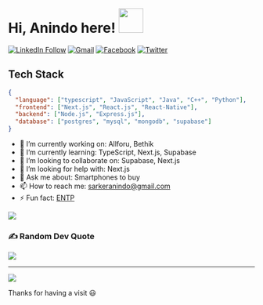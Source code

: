 # Hi, Anindo here!  <img src="https://user-images.githubusercontent.com/29659719/231517456-ab464f29-f1a3-4059-a268-9316e5ed6e06.gif" height="50px">

[![LinkedIn Follow](https://img.shields.io/badge/LinkedIn-%230077B5.svg?logo=linkedin&logoColor=white)](http://www.linkedin.com/comm/mynetwork/discovery-see-all?usecase=PEOPLE_FOLLOWS&followMember=anindo-sarker)
[![Gmail](https://img.shields.io/badge/%20-Send%20Mail-000000?color=0b0b0b&labelColor=333333&logo=gmail&logoColor=f5f7fe)](mailto:sarkeranindo@gmail.com?subject=From%20GitHub&&body=Hi,%20there.%20Found%20you%20on%20GitHub!%20Let's%20talk%20about...)
[![Facebook](https://img.shields.io/badge/Facebook-%231877F2.svg?logo=Facebook&logoColor=white)](https://facebook.com/sarkeranindo) [![Twitter](https://img.shields.io/badge/Twitter-%231DA1F2.svg?logo=Twitter&logoColor=white)](https://twitter.com/AnindoSarker)


## Tech Stack

```json
{
  "language": ["typescript", "JavaScript", "Java", "C++", "Python"],
  "frontend": ["Next.js", "React.js", "React-Native"],
  "backend": ["Node.js", "Express.js"],
  "database": ["postgres", "mysql", "mongodb", "supabase"]
}
```


- 🔭 I’m currently working on: Allforu, Bethik
- 🌱 I’m currently learning: TypeScript, Next.js, Supabase
- 👯 I’m looking to collaborate on: Supabase, Next.js
- 🤔 I’m looking for help with: Next.js
- 💬 Ask me about: Smartphones to buy
- 📫 How to reach me: sarkeranindo@gmail.com
- ⚡ Fun fact: [ENTP](https://www.16personalities.com/entp-personality)





<!--
**anindosarker/anindosarker** is a ✨ _special_ ✨ repository because its `README.md` (this file) appears on your GitHub profile.

Here are some ideas to get you started:

- 🔭 I’m currently working on ...
- 🌱 I’m currently learning ...
- 👯 I’m looking to collaborate on ...
- 🤔 I’m looking for help with ...
- 💬 Ask me about ...
- 📫 How to reach me: ...
- 😄 Pronouns: ...
- ⚡ Fun fact: ...
-->

<!-- ![](https://github-readme-stats.vercel.app/api?username=anindosarker&theme=dark&hide_border=false&include_all_commits=true&count_private=true)<br/>
![](https://github-readme-streak-stats.herokuapp.com/?user=anindosarker&theme=dark&hide_border=false)<br/>
 -->
![](https://github-readme-stats.vercel.app/api/top-langs/?username=anindosarker&theme=dark&hide_border=false&include_all_commits=true&count_private=true)


### ✍️ Random Dev Quote
![](https://quotes-github-readme.vercel.app/api?type=horizontal&theme=radical)


---
[![](https://visitcount.itsvg.in/api?id=anindosarker&icon=0&color=0)](https://visitcount.itsvg.in)


Thanks for having a visit 😃
